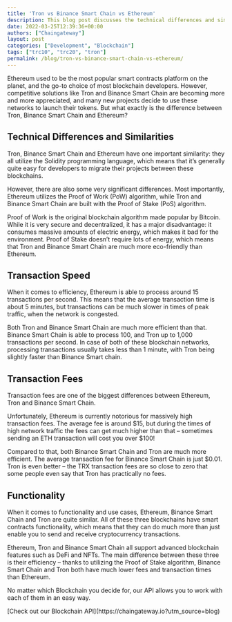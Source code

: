 ```yaml
---
title: 'Tron vs Binance Smart Chain vs Ethereum'
description: This blog post discusses the technical differences and similarities between Ethereum, Tron, and Binance Smart Chain, with a focus on their transaction speed, fees, and functionality.
date: 2022-03-25T12:39:36+00:00
authors: ["Chaingateway"]
layout: post
categories: ["Development", "Blockchain"]
tags: ["trc10", "trc20", "tron"]
permalink: /blog/tron-vs-binance-smart-chain-vs-ethereum/
---
```


Ethereum used to be the most popular smart contracts platform on the planet, and the go-to choice of most blockchain developers. However, competitive solutions like Tron and Binance Smart Chain are becoming more and more appreciated, and many new projects decide to use these networks to launch their tokens. But what exactly is the difference between Tron, Binance Smart Chain and Ethereum?

## <a></a>Technical Differences and Similarities

Tron, Binance Smart Chain and Ethereum have one important similarity: they all utilize the Solidity programming language, which means that it’s generally quite easy for developers to migrate their projects between these blockchains.

However, there are also some very significant differences. Most importantly, Ethereum utilizes the Proof of Work (PoW) algorithm, while Tron and Binance Smart Chain are built with the Proof of Stake (PoS) algorithm.

Proof of Work is the original blockchain algorithm made popular by Bitcoin. While it is very secure and decentralized, it has a major disadvantage: it consumes massive amounts of electric energy, which makes it bad for the environment. Proof of Stake doesn’t require lots of energy, which means that Tron and Binance Smart Chain are much more eco-friendly than Ethereum.

## <a></a>Transaction Speed

When it comes to efficiency, Ethereum is able to process around 15 transactions per second. This means that the average transaction time is about 5 minutes, but transactions can be much slower in times of peak traffic, when the network is congested.

Both Tron and Binance Smart Chain are much more efficient than that. Binance Smart Chain is able to process 100, and Tron up to 1,000 transactions per second. In case of both of these blockchain networks, processing transactions usually takes less than 1 minute, with Tron being slightly faster than Binance Smart chain.

## <a></a>Transaction Fees

Transaction fees are one of the biggest differences between Ethereum, Tron and Binance Smart Chain.

Unfortunately, Ethereum is currently notorious for massively high transaction fees. The average fee is around $15, but during the times of high network traffic the fees can get much higher than that – sometimes sending an ETH transaction will cost you over $100!

Compared to that, both Binance Smart Chain and Tron are much more efficient. The average transaction fee for Binance Smart Chain is just $0.01. Tron is even better – the TRX transaction fees are so close to zero that some people even say that Tron has practically no fees.

## <a></a>Functionality

When it comes to functionality and use cases, Ethereum, Binance Smart Chain and Tron are quite similar. All of these three blockchains have smart contracts functionality, which means that they can do much more than just enable you to send and receive cryptocurrency transactions.

Ethereum, Tron and Binance Smart Chain all support advanced blockchain features such as DeFi and NFTs. The main difference between these three is their efficiency – thanks to utilizing the Proof of Stake algorithm, Binance Smart Chain and Tron both have much lower fees and transaction times than Ethereum.

No matter which Blockchain you decide for, our API allows you to work with each of them in an easy way.

<div class="is-layout-flex wp-block-buttons"><div class="wp-block-button is-style-fill">[Check out our Blockchain API](https://chaingateway.io?utm_source=blog)</div></div>